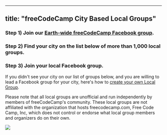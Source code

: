 
---
title: "freeCodeCamp City Based Local Groups"
---

### Step 1) Join our [Earth-wide freeCodeCamp Facebook group](https://www.facebook.com/groups/freeCodeCampEarth/).

### Step 2) Find your city on the list below of more than 1,000 local groups.

### Step 3) Join your local Facebook group.

If you didn't see your city on our list of groups below, and you are willing to lead a Facebook group for your city, here's how to [create your own Local Group](http://forum.freecodecamp.com/t/how-to-create-a-local-group-for-your-city/19532).

Please note that all local groups are unofficial and run independently by members of freeCodeCamp's community. These local groups are not affiliated with the organization that hosts freecodecamp.com, Free Code Camp, Inc, which does not control or endorse what local group members and organizers do on their own.

![](//discourse-user-assets.s3.amazonaws.com/original/3X/0/a/0aff361f8a6995c5d5c24e05f34e16347bd738e4.png)
